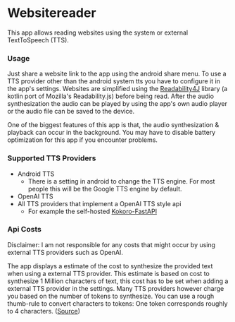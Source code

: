 # Websitereader

This app allows reading websites using the system or external TextToSpeech (TTS).

### Usage

Just share a website link to the app using the android share menu.
To use a TTS provider other than the android system tts you have to configure it in the app's
settings.
Websites are simplified using the [Readability4J](https://github.com/dankito/Readability4J)
library (a kotlin port of Mozilla's
Readability.js) before being read.
After the audio synthesization the audio can be played by using the app's own audio player or the
audio file can be saved to the device.

One of the biggest features of this app is that, the audio synthesization & playback can occur in
the background.
You may have to disable battery optimization for this app if you encounter problems.

### Supported TTS Providers

- Android TTS
    - There is a setting in android to change the TTS engine. For most people this will be the
      Google TTS engine by default.
- OpenAI TTS
- All TTS providers that implement a OpenAI TTS style api
    - For example the self-hosted [Kokoro-FastAPI](https://github.com/remsky/Kokoro-FastAPI)

### Api Costs

Disclaimer: I am not responsible for any costs that might occur by using external TTS providers such
as OpenAI.

The app displays a estimate of the cost to synthesize the provided text when using a external TTS
provider.
This estimate is based on cost to synthesize 1 Million characters of text, this cost has to be set
when adding a external TTS provider in the settings.
Many TTS providers however charge you based on the number of tokens to synthesize.
You can use a rough thumb-rule to convert characters to tokens: One token corresponds roughly to 4
characters. ([Source](https://platform.openai.com/tokenizer))

